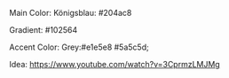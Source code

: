 Main Color:
Königsblau: #204ac8

Gradient:
#102564

Accent Color:
Grey:#e1e5e8
#5a5c5d;

Idea:
https://www.youtube.com/watch?v=3CprmzLMJMg
